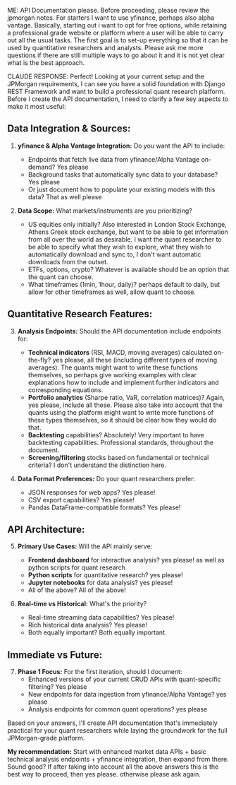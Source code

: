 ME: API Documentation please.  Before proceeding, please review the jpmorgan notes.  For starters I want to use yfinance, perhaps also alpha vantage.  Basically, starting out i want to opt for free options, while retaining a professional grade website or platform where a user will be able to carry out all the usual tasks.  The first goal is to set-up everything so that it can be used by quantitative researchers and analysts.  Please ask me more questions if there are still multiple ways to go about it and it is not yet clear what is the best approach.

CLAUDE RESPONSE:
Perfect! Looking at your current setup and the JPMorgan requirements, I can see you have a solid foundation with Django REST Framework and want to build a professional quant research platform. Before I create the API documentation, I need to clarify a few key aspects to make it most useful:

## **Data Integration & Sources:**
1. **yfinance & Alpha Vantage Integration:** Do you want the API to include:
   - Endpoints that fetch live data from yfinance/Alpha Vantage on-demand?  Yes please
   - Background tasks that automatically sync data to your database?    Yes please
   - Or just document how to populate your existing models with this data?  That as well please

2. **Data Scope:** What markets/instruments are you prioritizing?
   - US equities only initially?    Also interested in London Stock Exchange, Athens Greek stock exchange, but want to be able to get information from all over the world as desirable. I want the quant researcher to be able to specify what they wish to explore, what they wish to automatically download and sync to, I don't want automatic downloads from the outset. 
   - ETFs, options, crypto? Whatever is available should be an option that the quant can choose.
   - What timeframes (1min, 1hour, daily)?  perhaps default to daily, but allow for other timeframes as well, allow quant to choose.

## **Quantitative Research Features:**
3. **Analysis Endpoints:** Should the API documentation include endpoints for:
   - **Technical indicators** (RSI, MACD, moving averages) calculated on-the-fly?   yes please, all these (including different types of moving averages). The quants might want to write these functions themselves, so perhaps give working examples with clear explanations how to include and implement further indicators and corresponding equations.
   - **Portfolio analytics** (Sharpe ratio, VaR, correlation matrices)?  Again, yes please, include all these. Please also take into account that the quants using the platform might want to write more functions of these types themselves, so it should be clear how they would do that.
   - **Backtesting** capabilities?  Absolutely! Very important to have backtesting capabilities. Professional standards, throughout the document.
   - **Screening/filtering** stocks based on fundamental or technical criteria?     I don't understand the distinction here.

4. **Data Format Preferences:** Do your quant researchers prefer:
   - JSON responses for web apps?   Yes please!
   - CSV export capabilities?   Yes please!
   - Pandas DataFrame-compatible formats?   Yes please!

## **API Architecture:**
5. **Primary Use Cases:** Will the API mainly serve:
   - **Frontend dashboard** for interactive analysis?   yes please! as well as python scripts for quant research
   - **Python scripts** for quantitative research?  yes please!
   - **Jupyter notebooks** for data analysis?   yes please! 
   - All of the above? All of the above!

6. **Real-time vs Historical:** What's the priority?
   - Real-time streaming data capabilities? Yes please!
   - Rich historical data analysis? Yes please!
   - Both equally important? Both equally important.

## **Immediate vs Future:**
7. **Phase 1 Focus:** For the first iteration, should I document:
   - Enhanced versions of your current CRUD APIs with quant-specific filtering? Yes please
   - New endpoints for data ingestion from yfinance/Alpha Vantage?  yes please
   - Analysis endpoints for common quant operations?    yes please

Based on your answers, I'll create API documentation that's immediately practical for your quant researchers while laying the groundwork for the full JPMorgan-grade platform. 

**My recommendation:** Start with enhanced market data APIs + basic technical analysis endpoints + yfinance integration, then expand from there. Sound good?   If after taking into account all the above answers this is the best way to proceed, then yes please. otherwise please ask again.
